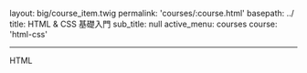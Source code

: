 layout: big/course_item.twig
permalink: 'courses/:course.html'
basepath: ../
title: HTML & CSS 基礎入門
sub_title: null
active_menu: courses
course: 'html-css'

---

HTML




